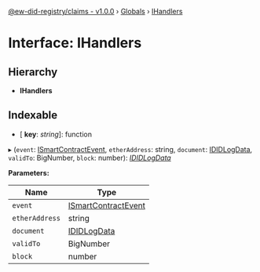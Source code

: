 [@ew-did-registry/claims - v1.0.0](../README.md) › [Globals](../globals.md) › [IHandlers](ihandlers.md)

# Interface: IHandlers

## Hierarchy

* **IHandlers**

## Indexable

* \[ **key**: *string*\]: function

▸ (`event`: [ISmartContractEvent](ismartcontractevent.md), `etherAddress`: string, `document`: [IDIDLogData](ididlogdata.md), `validTo`: BigNumber, `block`: number): *[IDIDLogData](ididlogdata.md)*

**Parameters:**

Name | Type |
------ | ------ |
`event` | [ISmartContractEvent](ismartcontractevent.md) |
`etherAddress` | string |
`document` | [IDIDLogData](ididlogdata.md) |
`validTo` | BigNumber |
`block` | number |
